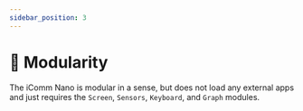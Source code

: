 ```yaml
---
sidebar_position: 3
---
```


# 🧩 Modularity
The iComm Nano is modular in a sense, but does not load any external apps and just requires the `Screen`, `Sensors`, `Keyboard`, and `Graph` modules. 